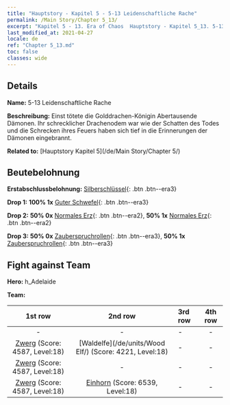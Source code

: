 ```yaml
---
title: "Hauptstory - Kapitel 5 - 5-13 Leidenschaftliche Rache"
permalink: /Main Story/Chapter 5_13/
excerpt: "Kapitel 5 - 13. Era of Chaos  Hauptstory - Kapitel 5_13. 5-13 Leidenschaftliche Rache"
last_modified_at: 2021-04-27
locale: de
ref: "Chapter 5_13.md"
toc: false
classes: wide
---
```


## Details

 **Name:** 5-13 Leidenschaftliche Rache

 **Beschreibung:** Einst tötete die Golddrachen-Königin Abertausende Dämonen. Ihr schrecklicher Drachenodem war wie der Schatten des Todes und die Schrecken ihres Feuers haben sich tief in die Erinnerungen der Dämonen eingebrannt.

 **Related to:** [Hauptstory Kapitel 5](/de/Main Story/Chapter 5/)

## Beutebelohnung

 **Erstabschlussbelohnung:** [Silberschlüssel](/ItemsDE/con_693/){: .btn .btn--era3}

 **Drop 1:** **100% 1x** [Guter Schwefel](/ItemsDE/mat_15/){: .btn .btn--era3}

 **Drop 2:** **50% 0x** [Normales Erz](/ItemsDE/mat_6/){: .btn .btn--era2}, **50% 1x** [Normales Erz](/ItemsDE/mat_6/){: .btn .btn--era2}

 **Drop 3:** **50% 0x** [Zauberspruchrollen](/ItemsDE/con_694/){: .btn .btn--era3}, **50% 1x** [Zauberspruchrollen](/ItemsDE/con_694/){: .btn .btn--era3}


## Fight against Team
 **Hero:** h_Adelaide

 **Team:**


  | 1st row | 2nd row | 3rd row | 4th row |
  |:----:|:----:|:----|:----:|
  | - | - | - | - |
  | [Zwerg](/de/units/Dwarf/) (Score: 4587, Level:18)  | [Waldelfe](/de/units/Wood Elf/) (Score: 4221, Level:18)  | - | - |
  | [Zwerg](/de/units/Dwarf/) (Score: 4587, Level:18)  | - | - | - |
  | [Zwerg](/de/units/Dwarf/) (Score: 4587, Level:18)  | [Einhorn](/de/units/Unicorn/) (Score: 6539, Level:18)  | - | - |


